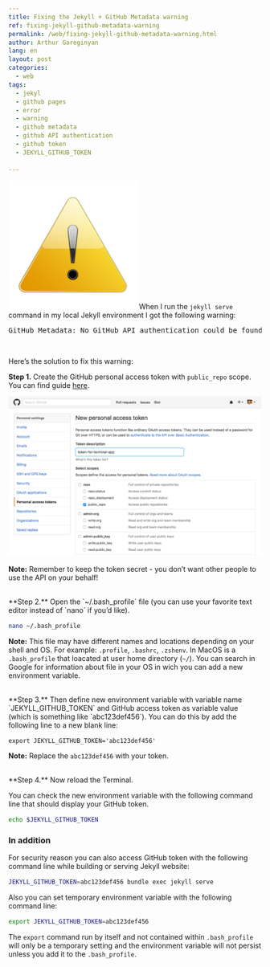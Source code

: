 ```yaml
---
title: Fixing the Jekyll + GitHub Metadata warning
ref: fixing-jekyll-github-metadata-warning
permalink: /web/fixing-jekyll-github-metadata-warning.html
author: Arthur Gareginyan
lang: en
layout: post
categories:
  - web
tags:
  - jekyl
  - github pages
  - error
  - warning
  - github metadata
  - github API authentication
  - github token
  - JEKYLL_GITHUB_TOKEN

---
```


![thumb](/images/error.png)
When I run the `jekyll serve` command in my local Jekyll environment I got the following warning:
<pre>
GitHub Metadata: No GitHub API authentication could be found. Some fields may be missing or have incorrect data.
</pre>

<br>

Here’s the solution to fix this warning:

**Step 1.** Create the GitHub personal access token with `public_repo` scope. You can find guide [here](https://help.github.com/articles/creating-an-access-token-for-command-line-use/).

![](/images/github-metadata-error.png)

**Note:** Remember to keep the token secret - you don’t want other people to use the API on your behalf!

<br>
**Step 2.** Open the `~/.bash_profile` file (you can use your favorite text editor instead of `nano` if you’d like).

```sh
nano ~/.bash_profile
```

**Note:** This file may have different names and locations depending on your shell and OS. For example: `.profile`, `.bashrc`, `.zshenv`. In MacOS is a `.bash_profile` that loacated at user home directory (`~/`). You can search in Google for information about file in your OS in wich you can add a new environment variable.

<br>
**Step 3.** Then define new environment variable with variable name `JEKYLL_GITHUB_TOKEN` and GitHub access token as variable value (which is something like `abc123def456`). You can do this by add the following line to a new blank line:

```
export JEKYLL_GITHUB_TOKEN='abc123def456'
```

**Note:** Replace the `abc123def456` with your token.

<br>
**Step 4.** Now reload the Terminal.

You can check the new environment variable with the following command line that should display your GitHub token.

```sh
echo $JEKYLL_GITHUB_TOKEN
```

### In addition

For security reason you can also access GitHub token with the following command line while building or serving Jekyll website:

```sh
JEKYLL_GITHUB_TOKEN=abc123def456 bundle exec jekyll serve
```

Also you can set temporary environment variable with the following command line:

```sh
export JEKYLL_GITHUB_TOKEN=abc123def456
```

The `export` command run by itself and not contained within `.bash_profile` will only be a temporary setting and the environment variable will not persist unless you add it to the `.bash_profile`.
